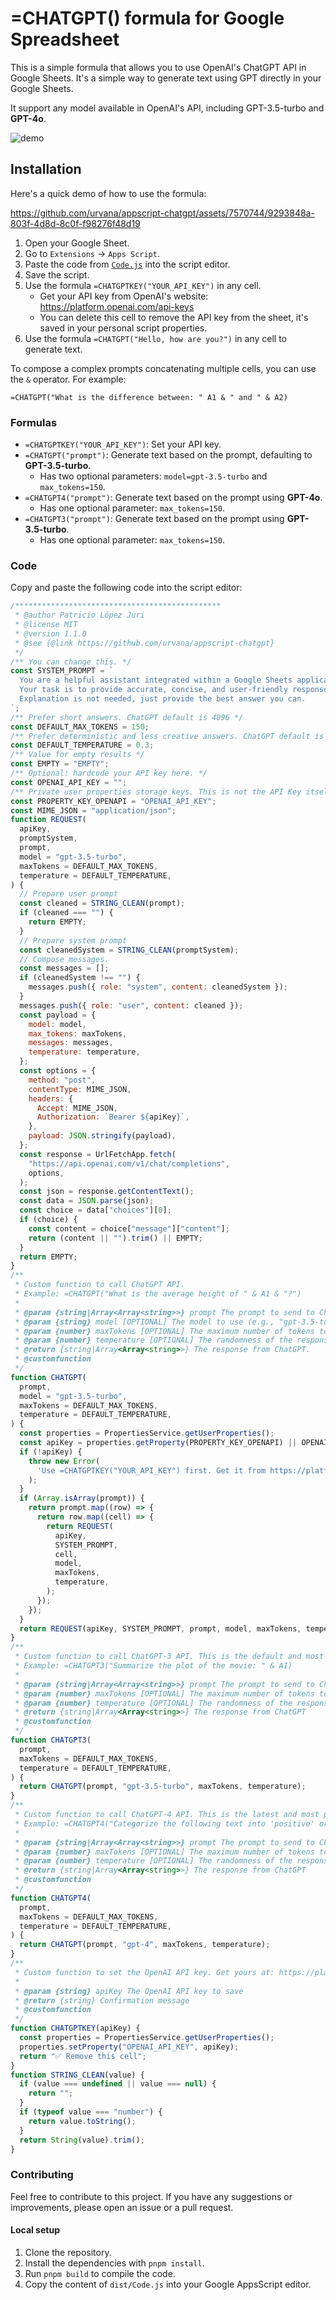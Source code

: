 # =CHATGPT() formula for Google Spreadsheet

This is a simple formula that allows you to use OpenAI's ChatGPT API in Google Sheets. It's a simple way to generate text using GPT directly in your Google Sheets.

It support any model available in OpenAI's API, including GPT-3.5-turbo and **GPT-4o**.

![demo](./assets/demo1.png)

## Installation

Here's a quick demo of how to use the formula:

https://github.com/urvana/appscript-chatgpt/assets/7570744/9293848a-803f-4d8d-8c0f-f98276f48d19

1. Open your Google Sheet.
2. Go to `Extensions` -> `Apps Script`.
3. Paste the code from [`Code.js`](https://raw.githubusercontent.com/urvana/appscript-chatgpt/main/dist/Code.js) into the script editor.
4. Save the script.
5. Use the formula `=CHATGPTKEY("YOUR_API_KEY")` in any cell.
    * Get your API key from OpenAI's website: https://platform.openai.com/api-keys
    * You can delete this cell to remove the API key from the sheet, it's saved in your personal script properties.
6. Use the formula `=CHATGPT("Hello, how are you?")` in any cell to generate text.

To compose a complex prompts concatenating multiple cells, you can use the `&` operator. For example: 

```
=CHATGPT("What is the difference between: " A1 & " and " & A2)
```

### Formulas

* `=CHATGPTKEY("YOUR_API_KEY")`: Set your API key.
* `=CHATGPT("prompt")`: Generate text based on the prompt, defaulting to **GPT-3.5-turbo**.
    * Has two optional parameters: `model=gpt-3.5-turbo` and `max_tokens=150`.
* `=CHATGPT4("prompt")`: Generate text based on the prompt using **GPT-4o**.
    * Has one optional parameter: `max_tokens=150`.
* `=CHATGPT3("prompt")`: Generate text based on the prompt using **GPT-3.5-turbo**.
    * Has one optional parameter: `max_tokens=150`.

### Code

Copy and paste the following code into the script editor:

```javascript
/**********************************************
 * @author Patricio López Juri
 * @license MIT
 * @version 1.1.0
 * @see {@link https://github.com/urvana/appscript-chatgpt}
 */
/** You can change this. */
const SYSTEM_PROMPT = `
  You are a helpful assistant integrated within a Google Sheets application.
  Your task is to provide accurate, concise, and user-friendly responses to user prompts.
  Explanation is not needed, just provide the best answer you can.
`;
/** Prefer short answers. ChatGPT default is 4096 */
const DEFAULT_MAX_TOKENS = 150;
/** Prefer deterministic and less creative answers. ChatGPT default is 0.7 */
const DEFAULT_TEMPERATURE = 0.3;
/** Value for empty results */
const EMPTY = "EMPTY";
/** Optional: hardcode your API key here. */
const OPENAI_API_KEY = "";
/** Private user properties storage keys. This is not the API Key itself. */
const PROPERTY_KEY_OPENAPI = "OPENAI_API_KEY";
const MIME_JSON = "application/json";
function REQUEST(
  apiKey,
  promptSystem,
  prompt,
  model = "gpt-3.5-turbo",
  maxTokens = DEFAULT_MAX_TOKENS,
  temperature = DEFAULT_TEMPERATURE,
) {
  // Prepare user prompt
  const cleaned = STRING_CLEAN(prompt);
  if (cleaned === "") {
    return EMPTY;
  }
  // Prepare system prompt
  const cleanedSystem = STRING_CLEAN(promptSystem);
  // Compose messages.
  const messages = [];
  if (cleanedSystem !== "") {
    messages.push({ role: "system", content: cleanedSystem });
  }
  messages.push({ role: "user", content: cleaned });
  const payload = {
    model: model,
    max_tokens: maxTokens,
    messages: messages,
    temperature: temperature,
  };
  const options = {
    method: "post",
    contentType: MIME_JSON,
    headers: {
      Accept: MIME_JSON,
      Authorization: `Bearer ${apiKey}`,
    },
    payload: JSON.stringify(payload),
  };
  const response = UrlFetchApp.fetch(
    "https://api.openai.com/v1/chat/completions",
    options,
  );
  const json = response.getContentText();
  const data = JSON.parse(json);
  const choice = data["choices"][0];
  if (choice) {
    const content = choice["message"]["content"];
    return (content || "").trim() || EMPTY;
  }
  return EMPTY;
}
/**
 * Custom function to call ChatGPT API.
 * Example: =CHATGPT("What is the average height of " & A1 & "?")
 *
 * @param {string|Array<Array<string>>} prompt The prompt to send to ChatGPT.
 * @param {string} model [OPTIONAL] The model to use (e.g., "gpt-3.5-turbo", "gpt-4"). Default is "gpt-3.5-turbo" which is the most cost-effective.
 * @param {number} maxTokens [OPTIONAL] The maximum number of tokens to return. Default is 150, which is a short response. ChatGPT web default is 4096.
 * @param {number} temperature [OPTIONAL] The randomness of the response. Lower values are more deterministic. Default is 0.3 but ChatGPT web default is 0.7.
 * @return {string|Array<Array<string>>} The response from ChatGPT.
 * @customfunction
 */
function CHATGPT(
  prompt,
  model = "gpt-3.5-turbo",
  maxTokens = DEFAULT_MAX_TOKENS,
  temperature = DEFAULT_TEMPERATURE,
) {
  const properties = PropertiesService.getUserProperties();
  const apiKey = properties.getProperty(PROPERTY_KEY_OPENAPI) || OPENAI_API_KEY;
  if (!apiKey) {
    throw new Error(
      'Use =CHATGPTKEY("YOUR_API_KEY") first. Get it from https://platform.openai.com/api-keys',
    );
  }
  if (Array.isArray(prompt)) {
    return prompt.map((row) => {
      return row.map((cell) => {
        return REQUEST(
          apiKey,
          SYSTEM_PROMPT,
          cell,
          model,
          maxTokens,
          temperature,
        );
      });
    });
  }
  return REQUEST(apiKey, SYSTEM_PROMPT, prompt, model, maxTokens, temperature);
}
/**
 * Custom function to call ChatGPT-3 API. This is the default and most cost-effective model.
 * Example: =CHATGPT3("Summarize the plot of the movie: " & A1)
 *
 * @param {string|Array<Array<string>>} prompt The prompt to send to ChatGPT
 * @param {number} maxTokens [OPTIONAL] The maximum number of tokens to return. Default is 150, which is a short response. ChatGPT web default is 4096.
 * @param {number} temperature [OPTIONAL] The randomness of the response. Lower values are more deterministic. Default is 0.3 but ChatGPT web default is 0.7.
 * @return {string|Array<Array<string>>} The response from ChatGPT
 * @customfunction
 */
function CHATGPT3(
  prompt,
  maxTokens = DEFAULT_MAX_TOKENS,
  temperature = DEFAULT_TEMPERATURE,
) {
  return CHATGPT(prompt, "gpt-3.5-turbo", maxTokens, temperature);
}
/**
 * Custom function to call ChatGPT-4 API. This is the latest and most powerful model.
 * Example: =CHATGPT4("Categorize the following text into 'positive' or 'negative': " & A1)
 *
 * @param {string|Array<Array<string>>} prompt The prompt to send to ChatGPT
 * @param {number} maxTokens [OPTIONAL] The maximum number of tokens to return. Default is 150, which is a short response. ChatGPT web default is 4096.
 * @param {number} temperature [OPTIONAL] The randomness of the response. Lower values are more deterministic. Default is 0.3 but ChatGPT web default is 0.7.
 * @return {string|Array<Array<string>>} The response from ChatGPT
 * @customfunction
 */
function CHATGPT4(
  prompt,
  maxTokens = DEFAULT_MAX_TOKENS,
  temperature = DEFAULT_TEMPERATURE,
) {
  return CHATGPT(prompt, "gpt-4", maxTokens, temperature);
}
/**
 * Custom function to set the OpenAI API key. Get yours at: https://platform.openai.com/api-keys
 *
 * @param {string} apiKey The OpenAI API key to save
 * @return {string} Confirmation message
 * @customfunction
 */
function CHATGPTKEY(apiKey) {
  const properties = PropertiesService.getUserProperties();
  properties.setProperty("OPENAI_API_KEY", apiKey);
  return "✅ Remove this cell";
}
function STRING_CLEAN(value) {
  if (value === undefined || value === null) {
    return "";
  }
  if (typeof value === "number") {
    return value.toString();
  }
  return String(value).trim();
}

```

### Contributing

Feel free to contribute to this project. If you have any suggestions or improvements, please open an issue or a pull request.

#### Local setup

1. Clone the repository.
2. Install the dependencies with `pnpm install`.
3. Run `pnpm build` to compile the code.
4. Copy the content of `dist/Code.js` into your Google AppsScript editor.
